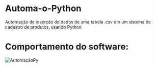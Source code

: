 # Automa-o-Python
Automação de inserção de dados de uma tabela .csv em um sistema de cadastro de produtos, usando Python.
#
# Comportamento do software:
![AutomaçãoPy](https://github.com/user-attachments/assets/57250d4f-b985-451f-8dc0-05349ea42f04)
